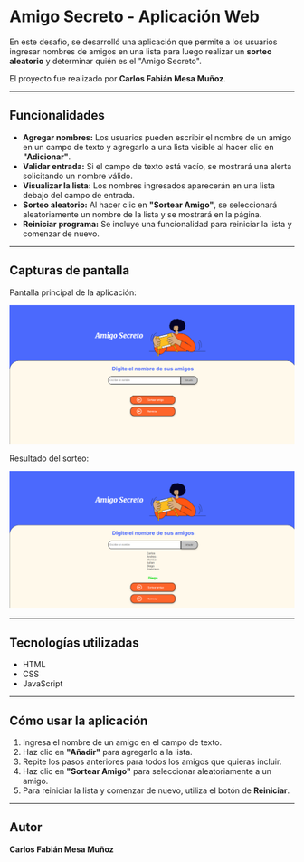 # Amigo Secreto - Aplicación Web

En este desafío, se desarrolló una aplicación que permite a los usuarios ingresar nombres de amigos en una lista para luego realizar un **sorteo aleatorio** y determinar quién es el "Amigo Secreto".

El proyecto fue realizado por **Carlos Fabián Mesa Muñoz**.

---

## Funcionalidades

- **Agregar nombres:** Los usuarios pueden escribir el nombre de un amigo en un campo de texto y agregarlo a una lista visible al hacer clic en **"Adicionar"**.  
- **Validar entrada:** Si el campo de texto está vacío, se mostrará una alerta solicitando un nombre válido.  
- **Visualizar la lista:** Los nombres ingresados aparecerán en una lista debajo del campo de entrada.  
- **Sorteo aleatorio:** Al hacer clic en **"Sortear Amigo"**, se seleccionará aleatoriamente un nombre de la lista y se mostrará en la página.  
- **Reiniciar programa:** Se incluye una funcionalidad para reiniciar la lista y comenzar de nuevo.

---

## Capturas de pantalla

Pantalla principal de la aplicación:

![Lista de amigos](Capturas/img1.png)

Resultado del sorteo:

![Amigo secreto seleccionado](Capturas/img2.png)

---

## Tecnologías utilizadas

- HTML  
- CSS  
- JavaScript  

---

## Cómo usar la aplicación

1. Ingresa el nombre de un amigo en el campo de texto.  
2. Haz clic en **"Añadir"** para agregarlo a la lista.  
3. Repite los pasos anteriores para todos los amigos que quieras incluir.  
4. Haz clic en **"Sortear Amigo"** para seleccionar aleatoriamente a un amigo.  
5. Para reiniciar la lista y comenzar de nuevo, utiliza el botón de **Reiniciar**.

---

## Autor

**Carlos Fabián Mesa Muñoz**
